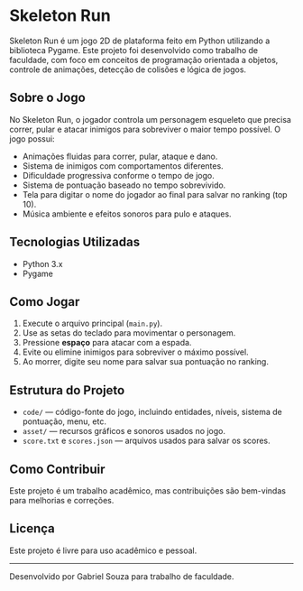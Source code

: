 # Skeleton Run

Skeleton Run é um jogo 2D de plataforma feito em Python utilizando a biblioteca Pygame. Este projeto foi desenvolvido como trabalho de faculdade, com foco em conceitos de programação orientada a objetos, controle de animações, detecção de colisões e lógica de jogos.

## Sobre o Jogo

No Skeleton Run, o jogador controla um personagem esqueleto que precisa correr, pular e atacar inimigos para sobreviver o maior tempo possível. O jogo possui:

- Animações fluidas para correr, pular, ataque e dano.
- Sistema de inimigos com comportamentos diferentes.
- Dificuldade progressiva conforme o tempo de jogo.
- Sistema de pontuação baseado no tempo sobrevivido.
- Tela para digitar o nome do jogador ao final para salvar no ranking (top 10).
- Música ambiente e efeitos sonoros para pulo e ataques.

## Tecnologias Utilizadas

- Python 3.x
- Pygame

## Como Jogar

1. Execute o arquivo principal (`main.py`).
2. Use as setas do teclado para movimentar o personagem.
3. Pressione **espaço** para atacar com a espada.
4. Evite ou elimine inimigos para sobreviver o máximo possível.
5. Ao morrer, digite seu nome para salvar sua pontuação no ranking.

## Estrutura do Projeto

- `code/` — código-fonte do jogo, incluindo entidades, níveis, sistema de pontuação, menu, etc.
- `asset/` — recursos gráficos e sonoros usados no jogo.
- `score.txt` e `scores.json` — arquivos usados para salvar os scores.

## Como Contribuir

Este projeto é um trabalho acadêmico, mas contribuições são bem-vindas para melhorias e correções.

## Licença

Este projeto é livre para uso acadêmico e pessoal.

---

Desenvolvido por Gabriel Souza para trabalho de faculdade.
